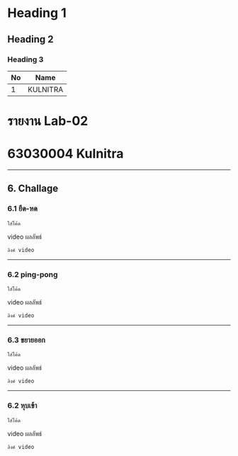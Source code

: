 # Heading 1
## Heading 2
### Heading 3

|No|Name|
|--|----|
| 1 | KULNITRA |

# รายงาน Lab-02
# 63030004 Kulnitra
---
## 6. Challage
### 6.1 ยืด-หด
```
ใส่โค้ด
```
video ผลลัพธ์
```
ลิงค์ video
```
---
### 6.2 ping-pong
```
ใส่โค้ด
```
video ผลลัพธ์
```
ลิงค์ video
```
---
### 6.3 ขยายออก
```
ใส่โค้ด
```
video ผลลัพธ์
```
ลิงค์ video
```
---
### 6.2 หุบเข้า
```
ใส่โค้ด
```
video ผลลัพธ์
```
ลิงค์ video
```